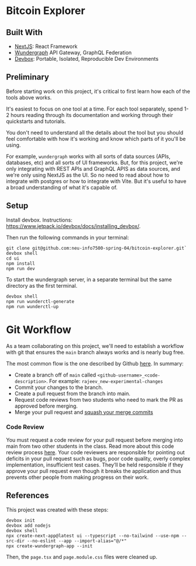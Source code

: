 # Bitcoin Explorer


## Built With

* [NextJS](https://nextjs.org/): React Framework
* [Wundergraph](https://wundergraph.com/) API Gateway, GraphQL Federation
* [Devbox](https://www.jetpack.io/devbox): Portable, Isolated, Reproducible Dev Environments


## Preliminary

Before starting work on this project, it's critical to first learn how each of the tools above works.

It's easiest to focus on one tool at a time. For each tool separately, spend 1-2 hours reading through its 
documentation and working through their quickstarts and tutorials. 

You don't need to understand all
the details about the tool but you should feel comfortable with how it's working and know which parts of it 
you'll be using. 

For example, `wundergraph` works with all sorts of data sources (APIs, databases, etc) and 
all sorts of UI frameworks. But, for this project, we're only integrating with REST APIs and GraphQL APIS 
as data sources, and we're only using NextJS as the UI. So no need to read about how to integrate with postgres 
or how to integrate with Vite. But it's useful to have a broad understanding of what it's capable of.


## Setup

Install devbox. Instructions: https://www.jetpack.io/devbox/docs/installing_devbox/.

Then run the following commands in your terminal:
```
git clone git@github.com:neu-info7500-spring-04/bitcoin-explorer.git`
devbox shell
cd ui
npm install
npm run dev
```

To start the wundergraph server, in a separate terminal but the same directory as the first terminal.
```
devbox shell
npm run wunderctl-generate
npm run wunderctl-up
```

# Git Workflow

As a team collaborating on this project, we'll need to establish a workflow with git that ensures the `main` branch always works and is nearly bug free.

The most common flow is the one described by Github [here](https://docs.github.com/en/get-started/using-github/github-flow).
In summary:
* Create a branch off of `main` called `<github-username>_<code-description>`. For example: `rajeev_new-experimental-changes`
* Commit your changes to the branch.
* Create a pull request from the branch into main.
* Request code reviews from two students who need to mark the PR as approved before merging.
* Merge your pull request and [squash your merge commits](https://docs.github.com/en/repositories/configuring-branches-and-merges-in-your-repository/configuring-pull-request-merges/about-merge-methods-on-github)

### Code Review
You must request a code review for your pull request before merging into main from two other students in the class.
Read more about this code review process [here](https://github.com/features/code-review).
Your code reviewers are responsible for pointing out deficits in your pull request such as bugs, poor code quality, overly complex implementation, insufficient test cases. They’ll be held responsible if they approve your pull request even though it breaks the application and thus prevents other people from making progress on their work.

## References

This project was created with these steps:
```
devbox init
devbox add nodejs
devbox shell
npx create-next-app@latest ui --typescript --no-tailwind --use-npm --src-dir --no-eslint --app --import-alias="@/*"
npx create-wundergraph-app --init
```

Then, the `page.tsx` and `page.module.css` files were cleaned up.